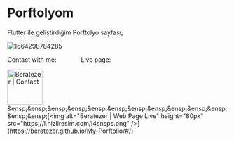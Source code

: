 # Porftolyom
Flutter ile geliştirdiğim Porftolyo sayfası;

![1664298784285](https://user-images.githubusercontent.com/64587561/192867214-31727a9c-0ad5-448e-8da8-4a1b67ca7490.jpg)

Contact with me:&ensp;&ensp;&ensp;&ensp;&ensp;&ensp;&ensp;&ensp;Live page:

[<img alt="Beratezer | Contact" height="80px" src="https://i.hizliresim.com/1azmodt.png" />](https://www.linkedin.com/in/berat-tezer/?trk=people-guest_people_search-card&originalSubdomain=tr")&ensp;&ensp;&ensp;&ensp;&ensp;&ensp;&ensp;&ensp;&ensp;&ensp;&ensp;&ensp;&ensp;[<img alt="Beratezer | Web Page Live" height="80px" src="https://i.hizliresim.com/l4snsps.png" />](https://beratezer.github.io/My-Porftolio/#/)
